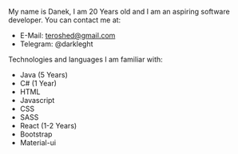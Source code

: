 My name is Danek, I am 20 Years old and I am an aspiring software developer. 
You can contact me at: 
- E-Mail: teroshed@gmail.com
- Telegram: @darkleght 

Technologies and languages I am familiar with: 
 - Java (5 Years) 
 - C# (1 Year)
 - HTML 
 - Javascript 
 - CSS 
 - SASS 
 - React (1-2 Years)
 - Bootstrap 
 - Material-ui
  
